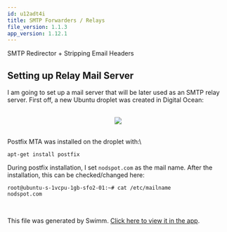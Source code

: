 ```yaml
---
id: u12adt4i
title: SMTP Forwarders / Relays
file_version: 1.1.3
app_version: 1.12.1
---
```


SMTP Redirector + Stripping Email Headers

## Setting up Relay Mail Server

I am going to set up a mail server that will be later used as an SMTP relay server. First off, a new Ubuntu droplet was created in Digital Ocean:

<br/>

<div align="center"><img src="https://2603957456-files.gitbook.io/~/files/v0/b/gitbook-legacy-files/o/assets%2F-LFEMnER3fywgFHoroYn%2F-LNtFmkK7kGlg24jlYCr%2F-LNtHTCAG4xhsu7hw2Wj%2Fsmtp-relay-droplet.png?alt=media&token=f3a95c99-2e7b-450d-bf70-6d8e46501a2b" style="width:'100%%'"/></div>

<br/>

Postfix MTA was installed on the droplet with:\\

```
apt-get install postfix
```

During postfix installation, I set `nodspot.com` as the mail name. After the installation, this can be checked/changed here:

```
root@ubuntu-s-1vcpu-1gb-sfo2-01:~# cat /etc/mailname
nodspot.com
```

<br/>

This file was generated by Swimm. [Click here to view it in the app](https://swimm-web-app.web.app/repos/Z2l0aHViJTNBJTNBUmVkLVRlYW0tSW5mcmFzdHJ1Y3R1cmUtV2lraSUzQSUzQXVzZXJ0ZXN0aW5nLXN3aW1t/docs/u12adt4i).
